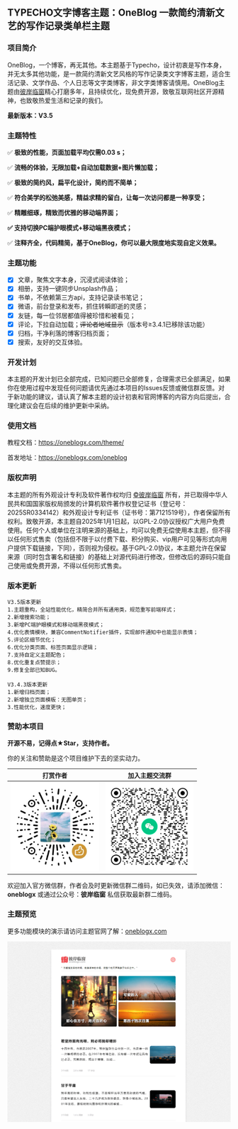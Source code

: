 ## TYPECHO文字博客主题：OneBlog 一款简约清新文艺的写作记录类单栏主题

### 项目简介

OneBlog，一个博客，再无其他。本主题基于Typecho，设计初衷是写作本身，并无太多其他功能，是一款简约清新文艺风格的写作记录类文字博客主题，适合生活记录、文学作品、个人日志等文字类博客，非文字类博客请慎用。OneBlog主题由[彼岸临窗](https://oneblogx.com/)精心打磨多年，且持续优化，现免费开源，致敬互联网社区开源精神，也致敬热爱生活和记录的我们。

**最新版本：V3.5**

### 主题特性

✅ **极致的性能，页面加载平均仅需0.03 s；**

✅ **流畅的体验，无限加载+自动加载数据+图片懒加载；**

✅ **极致的简约风，扁平化设计，简约而不简单；**

✅ **符合美学的松弛美感，精益求精的留白，让每一次访问都是一种享受；**

✅ **精雕细琢，精致而优雅的移动端界面；**

**✅ 支持切换PC端护眼模式+移动端黑夜模式；**

✅ **注释齐全，代码精简，基于OneBlog，你可以最大限度地实现自定义效果。**

### 主题功能

- [x] 文章，聚焦文字本身，沉浸式阅读体验；
- [x] 相册，支持一键同步Unsplash作品；
- [x] 书单，不依赖第三方api，支持记录读书笔记；
- [x] 微语，前台登录和发布，抓住转瞬即逝的灵感；
- [x] 友链，每一位邻居都值得被珍惜和被看见；
- [x] 评论，下拉自动加载；~~评论者地域显示~~（版本号≥3.4.1已移除该功能）
- [x] 归档，干净利落的博客归档页面；
- [x] 搜索，友好的交互体验。

### 开发计划

本主题的开发计划已全部完成，已知问题已全部修复，合理需求已全部满足，如果你在使用过程中发现任何问题请优先通过本项目的Issues反馈或微信群反馈。对于新功能的建议，请认真了解本主题的设计初衷和官网博客的内容方向后提出，合理化建议会在后续的维护更新中采纳。

### 使用文档

教程文档：https://oneblogx.com/theme/

首发地址：https://oneblogx.com/oneblog

### 版权声明

本主题的所有外观设计专利及软件著作权均归 [©彼岸临窗](https://oneblogx.com) 所有，并已取得中华人民共和国国家版权局颁发的计算机软件著作权登记证书（登记号：2025SR0334142）和外观设计专利证书（证书号：第7121519号），作者保留所有权利。致敬开源，本主题自2025年1月1日起，以GPL-2.0协议授权广大用户免费使用。任何个人或单位在注明来源的基础上，均可以免费无偿使用本主题，但不得以任何形式售卖（包括但不限于以付费下载、积分购买、vip用户可见等形式向用户提供下载链接，下同），否则视为侵权。基于GPL-2.0协议，本主题允许在保留来源（同时包含署名和链接）的基础上对源代码进行修改，但修改后的源码只能自己使用或免费开源，不得以任何形式售卖。

### 版本更新

```
V3.5版本更新
1.主题重构，全站性能优化，精简合并所有通用类，规范重写前端样式；
2.新增搜索功能；
3.新增PC端护眼模式和移动端黑夜模式；
4.优化表情模块，兼容CommentNotifier插件，实现邮件通知中也能显示表情；
5.评论区细节优化；
6.优化分类页面、标签页面显示逻辑；
7.支持自定义主题配色；
8.优化重复点赞提示；
9.修复全部已知BUG。

V3.4.3版本更新
1.新增归档页面；
2.新增独立页面模板：无图单页；
3.性能优化，速度更快；
```

### 赞助本项目

**开源不易，记得点★Star，支持作者。**

你的关注和赞助是这个项目维护下去的坚实动力。

|                        打赏作者                        |                   加入主题交流群                   |
| :----------------------------------------------------: | :------------------------------------------------: |
| <img width="200px" src="assets/default/sponsor.png" /> | <img width="200px" src="assets/default/wxq.png" /> |

欢迎加入官方微信群，作者会及时更新微信群二维码，如已失效，请添加微信：**oneblogx** 或通过公众号：**彼岸临窗** 私信获取最新群二维码。

### 主题预览

更多功能模块的演示请访问主题官网了解：[oneblogx.com](https://oneblogx.com)

<img src="screenshot.png" />
